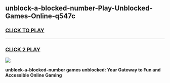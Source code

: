 
## unblock-a-blocked-number-Play-Unblocked-Games-Online-q547c
<h3>
<a href="https://premium76.site?title=unblock-a-blocked-number&ref=25A">CLICK TO PLAY</a></h3>
<hr>

<h3>
<a href="https://premium76.site?title=unblock-a-blocked-number&ref=25A">CLICK 2 PLAY</a>
  
</h3>

<a href="https://premium76.site?title=unblock-a-blocked-number&ref=25A"><img src="https://clearcache.store/games.png"></a>


**unblock-a-blocked-number games unblocked: Your Gateway to Fun and Accessible Online Gaming**

